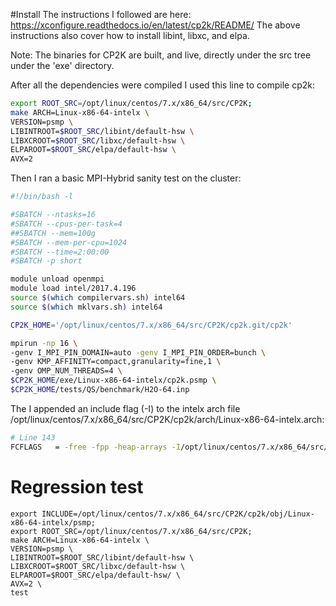 #Install
The instructions I followed are here:
https://xconfigure.readthedocs.io/en/latest/cp2k/README/
The above instructions also cover how to install libint, libxc, and elpa.

Note: The binaries for CP2K are built, and live, directly under the src tree under the 'exe' directory.

After all the dependencies were compiled I used this line to compile cp2k:
```bash
export ROOT_SRC=/opt/linux/centos/7.x/x86_64/src/CP2K;
make ARCH=Linux-x86-64-intelx \
VERSION=psmp \
LIBINTROOT=$ROOT_SRC/libint/default-hsw \
LIBXCROOT=$ROOT_SRC/libxc/default-hsw \
ELPAROOT=$ROOT_SRC/elpa/default-hsw \
AVX=2
```

Then I ran a basic MPI-Hybrid sanity test on the cluster:
```bash
#!/bin/bash -l

#SBATCH --ntasks=16
#SBATCH --cpus-per-task=4
##SBATCH --mem=100g
#SBATCH --mem-per-cpu=1024
#SBATCH --time=2:00:00
#SBATCH -p short

module unload openmpi
module load intel/2017.4.196
source $(which compilervars.sh) intel64
source $(which mklvars.sh) intel64

CP2K_HOME='/opt/linux/centos/7.x/x86_64/src/CP2K/cp2k.git/cp2k'

mpirun -np 16 \
-genv I_MPI_PIN_DOMAIN=auto -genv I_MPI_PIN_ORDER=bunch \
-genv KMP_AFFINITY=compact,granularity=fine,1 \
-genv OMP_NUM_THREADS=4 \
$CP2K_HOME/exe/Linux-x86-64-intelx/cp2k.psmp \
$CP2K_HOME/tests/QS/benchmark/H2O-64.inp
```

The I appended an include flag (-I) to the intelx arch file /opt/linux/centos/7.x/x86_64/src/CP2K/cp2k/arch/Linux-x86-64-intelx.arch:
```bash
# Line 143
FCFLAGS   = -free -fpp -heap-arrays -I/opt/linux/centos/7.x/x86_64/src/CP2K/cp2k/obj/Linux-x86-64-intelx/psmp
```

# Regression test
```
export INCLUDE=/opt/linux/centos/7.x/x86_64/src/CP2K/cp2k/obj/Linux-x86-64-intelx/psmp;
export ROOT_SRC=/opt/linux/centos/7.x/x86_64/src/CP2K;
make ARCH=Linux-x86-64-intelx \
VERSION=psmp \
LIBINTROOT=$ROOT_SRC/libint/default-hsw \
LIBXCROOT=$ROOT_SRC/libxc/default-hsw \
ELPAROOT=$ROOT_SRC/elpa/default-hsw/ \
AVX=2 \
test 
```


